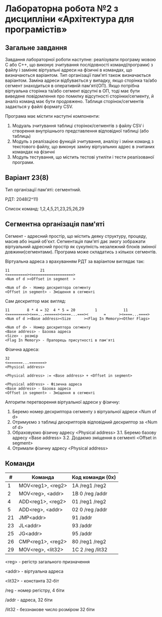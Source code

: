 # Лабораторна робота №2 з дисципліни «Архітектура для програмістів»

## Загальне завдання

Завдання лабораторної роботи наступне: реалізувати програму мовою С або С++, що виконує зчитування послідовності команд(програми) з файлу і заміняє віртуальні адреси на фізичні в командах, що визначаються варіантом. Тип організації пам'яті також визначається варіантом. Заміна адреси відбувається у випадку, якщо сторінка та/або сегмент знаходиться в оперативній пам'яті(ОП). Якщо потрібна віртуальна сторінка та/або сегмент відсутні в ОП, тоді має бути виведене повідомлення про помилку відсутності сторінки/сегменту, й аналіз команд має бути продовжено. Таблиця сторінок/сегментів задається у файлі формату CSV.

Програма має містити наступні компоненти:

1. Модуаль зчитування таблиці сторінок/сегментів з файлу CSV і створення внутрішнього представлення відповідної таблиці (або таблиць)
2. Модуль з реалізацією функцій зчитування, аналізу і зміни команд з текстового файлу, що виконує заміну віртуальних адрес в зчитаних командах на фізичні
3. Модуль тестування, що містить тестові утиліти і тести реалізованої програми.

## Варіант 23(8)

Тип організації пам'яті: сегментний.

РДТ: 2048(2^11)

Список команд: 1,2,4,5,21,23,25,26,29

## Сегментна організація пам'яті

Сегмент - адресний простір, що містить деяку структуру, процеду, масив або інший об'єкт. Сегментація пам'яті дає змогу зображати віртуальний адресний простір як сукупність незалежний блоків змінної довжини(сегментами). Програма може складатись з кількох сегментів.

Віртуальна адреса з врахуванням РДТ за варіантом виглядає так:

```plaintext
11              21
<=========><===================>
<Num of d ><Offset in segment  >

<Num of d> - Номер дескриптора сегменту
<Offset in segment> - Зміщення в сегменті
```

Сам дескриптор має вигляд:

```plaintext
11        8 * 4 = 32  4 * 5 = 20         1            11
<=========><===...======><====...===><       =      ><====...====>
<Num of d ><Base address><Size      ><Flag In Memory><Other Flags>

<Num of d> - Номер дескриптора сегменту
<Base address> - Базова адреса
<Size> - розмір
<Flag In Memory> - Прапорець присутності в пам'яті
```

Фізична адреса:

```plaintext
32
<=======...=======>
<Physical address>

<Physical address> := <Base address> + <Offset in segment>

<Physical address> - Фізична адреса
<Base address> - Базова адреса
<Offset in segment> - Зміщення в сегменті
```

Алгоритм перетворення віртуальної адреси у фізичну:

1. Беремо номер дескриптора сегменту з віртуальної адреси \<Num of d>
2. Отримуємо з таблиці дескрипторів відповідний дескриптор за \<Num of d>
3. Обраховуємо фізичну адресу \<Physical address>
   3.1. Беремо базову адресу \<Base address>
   3.2. Додаємо зміщення в сегменті \<Offset in segment>
4. Отримали фізичну адресу \<Physical address>

## Команди


| #  | Команда      | Код команди (0x) |
| -- | ------------------- | -------------------------- |
| 1  | MOV\<reg1>, \<reg2> | 1A /reg1 /reg2             |
| 2  | MOV\<reg>, \<addr>  | 1B 0 /reg /addr            |
| 4  | ADD\<reg1>, \<reg2> | 01 /reg1 /reg2             |
| 5  | ADD\<reg>, \<addr>  | 02 0 /reg /addr            |
| 21 | JMP\<addr>          | 91 /addr                   |
| 23 | JL\<addr>           | 93 /addr                   |
| 25 | JG\<addr>           | 95 /addr                   |
| 26 | CMP\<reg1>, \<reg2> | 80 /reg1 /reg2             |
| 29 | MOV\<reg>, \<lit32> | 1C 2 /reg /lit32           |

\<reg> - регістр загального призначення

\<addr> - віртуальна адреса

\<lit32> - константа 32-біт

/reg - номер регістру, 4 біти

/addr - адреса, 32 біти

/lit32 - беззнакове число розміром 32 біти
